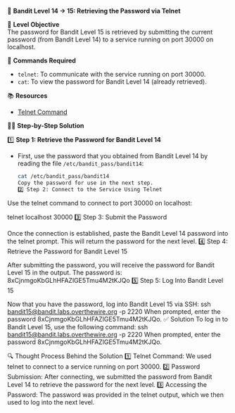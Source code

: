 🏁 **Bandit Level 14 -> 15: Retrieving the Password via Telnet**

🎯 **Level Objective**  
The password for Bandit Level 15 is retrieved by submitting the current password (from Bandit Level 14) to a service running on port 30000 on localhost.

🔧 **Commands Required**

- `telnet`: To communicate with the service running on port 30000.
- `cat`: To view the password for Bandit Level 14 (already retrieved).

📚 **Resources**

- [Telnet Command](https://man7.org/linux/man-pages/man1/telnet.1.html)

🧑‍💻 **Step-by-Step Solution**

1️⃣ **Step 1: Retrieve the Password for Bandit Level 14**

- First, use the password that you obtained from Bandit Level 14 by reading the file `/etc/bandit_pass/bandit14`:
  ```bash
  cat /etc/bandit_pass/bandit14
  Copy the password for use in the next step.
  2️⃣ Step 2: Connect to the Service Using Telnet
  ```

Use the telnet command to connect to port 30000 on localhost:

telnet localhost 30000
3️⃣ Step 3: Submit the Password

Once the connection is established, paste the Bandit Level 14 password into the telnet prompt. This will return the password for the next level.
4️⃣ Step 4: Retrieve the Password for Bandit Level 15

After submitting the password, you will receive the password for Bandit Level 15 in the output. The password is:
8xCjnmgoKbGLhHFAZlGE5Tmu4M2tKJQo
5️⃣ Step 5: Log Into Bandit Level 15

Now that you have the password, log into Bandit Level 15 via SSH:
ssh bandit15@bandit.labs.overthewire.org -p 2220
When prompted, enter the password 8xCjnmgoKbGLhHFAZlGE5Tmu4M2tKJQo.
✅ Solution
To log in to Bandit Level 15, use the following command:
ssh bandit15@bandit.labs.overthewire.org -p 2220
When prompted, enter the password 8xCjnmgoKbGLhHFAZlGE5Tmu4M2tKJQo.

🔍 Thought Process Behind the Solution
1️⃣ Telnet Command: We used telnet to connect to a service running on port 30000.
2️⃣ Password Submission: After connecting, we submitted the password from Bandit Level 14 to retrieve the password for the next level.
3️⃣ Accessing the Password: The password was provided in the telnet output, which we then used to log into the next level.

